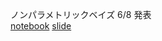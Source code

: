ノンパラメトリックベイズ
6/8  発表  
[notebook](http://nbviewer.jupyter.org/github/NlGG/MachineLearning/blob/master/NonparaBayes/nonparabayes_intro.ipynb)
[slide](ppt_nonpara.pdf)
